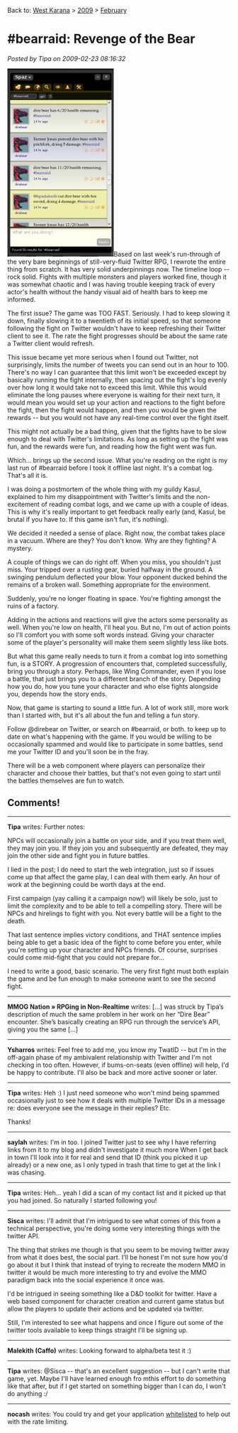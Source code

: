 Back to: [West Karana](/posts/westkarana.md) > [2009](/posts/2009/westkarana.md) > [February](./westkarana.md)
# #bearraid: Revenge of the Bear

*Posted by Tipa on 2009-02-23 08:16:32*

![](../../../uploads/2009/02/bearraid2.jpg "bearraid2")Based on last week's run-through of the very bare beginnings of still-very-fluid Twitter RPG, I rewrote the entire thing from scratch. It has very solid underpinnings now. The timeline loop -- rock solid. Fights with multiple monsters and players worked fine, though it was somewhat chaotic and I was having trouble keeping track of every actor's health without the handy visual aid of health bars to keep me informed.

The first issue? The game was TOO FAST. Seriously. I had to keep slowing it down, finally slowing it to a twentieth of its initial speed, so that someone following the fight on Twitter wouldn't have to keep refreshing their Twitter client to see it. The rate the fight progresses should be about the same rate a Twitter client would refresh.

This issue became yet more serious when I found out Twitter, not surprisingly, limits the number of tweets you can send out in an hour to 100. There's no way I can guarantee that this limit won't be exceeded except by basically running the fight internally, then spacing out the fight's log evenly over how long it would take not to exceed this limit. While this would eliminate the long pauses where everyone is waiting for their next turn, it would mean you would set up your action and reactions to the fight before the fight, then the fight would happen, and then you would be given the rewards -- but you would not have any real-time control over the fight itself.

This might not actually be a bad thing, given that the fights have to be slow enough to deal with Twitter's limitations. As long as setting up the fight was fun, and the rewards were fun, and reading how the fight went was fun.

Which... brings up the second issue. What you're reading on the right is my last run of #bearraid before I took it offline last night. It's a combat log. That's all it is.

I was doing a postmortem of the whole thing with my guildy Kasul, explained to him my disappointment with Twitter's limits and the non-excitement of reading combat logs, and we came up with a couple of ideas. This is why it's really important to get feedback really early (and, Kasul, be brutal if you have to. If this game isn't fun, it's nothing).

We decided it needed a sense of place. Right now, the combat takes place in a vacuum. Where are they? You don't know. Why are they fighting? A mystery.

A couple of things we can do right off. When you miss, you shouldn't just miss. Your tripped over a rusting gear, buried halfway in the ground. A swinging pendulum deflected your blow. Your opponent ducked behind the remains of a broken wall. Something appropriate for the environment.

Suddenly, you're no longer floating in space. You're fighting amongst the ruins of a factory.

Adding in the actions and reactions will give the actors some personality as well. When you're low on health, I'll heal you. But no, I'm out of action points so I'll comfort you with some soft words instead. Giving your character some of the player's personality will make them seem slightly less like bots.

But what this game really needs to turn it from a combat log into something fun, is a STORY. A progression of encounters that, completed successfully, bring you through a story. Perhaps, like Wing Commander, even if you lose a battle, that just brings you to a different branch of the story. Depending how you do, how you tune your character and who else fights alongside you, depends how the story ends.

Now, that game is starting to sound a little fun. A lot of work still, more work than I started with, but it's all about the fun and telling a fun story.

Follow @direbear on Twitter, or search on #bearraid, or both. to keep up to date on what's happening with the game. If you would be willing to be occasionally spammed and would like to participate in some battles, send me your Twitter ID and you'll soon be in the fray.

There will be a web component where players can personalize their character and choose their battles, but that's not even going to start until the battles themselves are fun to watch.

## Comments!

---

**Tipa** writes: Further notes:

NPCs will occasionally join a battle on your side, and if you treat them well, they may join you. If they join you and subsequently are defeated, they may join the other side and fight you in future battles.

I lied in the post; I do need to start the web integration, just so if issues come up that affect the game play, I can deal with them early. An hour of work at the beginning could be worth days at the end.

First campaign (yay calling it a campaign now!) will likely be solo, just to limit the complexity and to be able to tell a compelling story. There will be NPCs and hirelings to fight with you. Not every battle will be a fight to the death.

That last sentence implies victory conditions, and THAT sentence implies being able to get a basic idea of the fight to come before you enter, while you're setting up your character and NPCs friends. Of course, surprises could come mid-fight that you could not prepare for...

I need to write a good, basic scenario. The very first fight must both explain the game and be fun enough to make someone want to see the second fight.

---

**MMOG Nation &raquo; RPGing in Non-Realtime** writes: [...] was struck by Tipa’s description of much the same problem in her work on her “Dire Bear” encounter. She’s basically creating an RPG run through the service’s API, giving you the same [...]

---

**Ysharros** writes: Feel free to add me, you know my TwatID -- but I'm in the off-again phase of my ambivalent relationship with Twitter and I'm not checking in too often. However, if bums-on-seats (even offline) will help, I'd be happy to contribute. I'll also be back and more active sooner or later.

---

**Tipa** writes: Heh :) I just need someone who won't mind being spammed occasionally just to see how it deals with multiple Twitter IDs in a message re: does everyone see the message in their replies? Etc.

Thanks!

---

**saylah** writes: I'm in too. I joined Twitter just to see why I have referring links from it to my blog and didn't investigate it much more When I get back in town I'll look into it for real and send that ID (think you picked it up already) or a new one, as I only typed in trash that time to get at the link I was chasing.

---

**Tipa** writes: Heh... yeah I did a scan of my contact list and it picked up that you had joined. So naturally I started following you!

---

**Sisca** writes: I'll admit that I'm intrigued to see what comes of this from a technical perspective, you're doing some very interesting things with the twitter API. 

The thing that strikes me though is that you seem to be moving twitter away from what it does best, the social part. I'll be honest I'm not sure how you'd go about it but I think that instead of trying to recreate the modern MMO in twitter it would be much more interesting to try and evolve the MMO paradigm back into the social experience it once was. 

I'd be intrigued in seeing something like a D&D toolkit for twitter. Have a web based component for character creation and current game status but allow the players to update their actions and be updated via twitter. 

Still, I'm interested to see what happens and once I figure out some of the twitter tools available to keep things straight I'll be signing up.

---

**Malekith (Caffo)** writes: Looking forward to alpha/beta test it :)

---

**Tipa** writes: @Sisca -- that's an excellent suggestion -- but I can't write that game, yet. Maybe I'll have learned enough fro mthis effort to do something like that after, but if I get started on something bigger than I can do, I won't do anything :/

---

**nocash** writes: You could try and get your application [whitelisted](http://twitter.com/help/request_whitelisting) to help out with the rate limiting.

